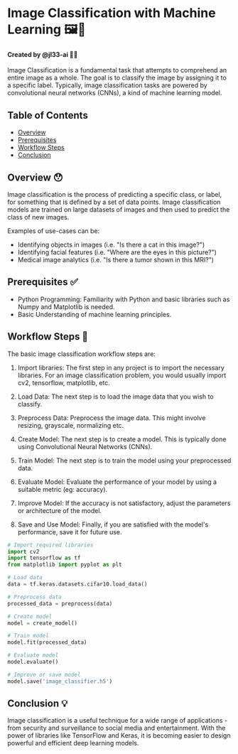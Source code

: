# Image Classification with Machine Learning 🖼️🤖
#### Created by @jl33-ai 👦🏻

Image Classification is a fundamental task that attempts to comprehend an entire image as a whole. The goal is to classify the image by assigning it to a specific label. Typically, image classification tasks are powered by convolutional neural networks (CNNs), a kind of machine learning model.

## Table of Contents 
- [Overview](#overview) 
- [Prerequisites](#prerequisites) 
- [Workflow Steps](#workflow-steps) 
- [Conclusion](#conclusion) 

## Overview 😯
Image classification is the process of predicting a specific class, or label, for something that is defined by a set of data points. Image classification models are trained on large datasets of images and then used to predict the class of new images.

Examples of use-cases can be:
- Identifying objects in images (i.e. "Is there a cat in this image?")
- Identifying facial features (i.e. "Where are the eyes in this picture?")
- Medical image analytics (i.e. "Is there a tumor shown in this MRI?")

## Prerequisites ✅
- Python Programming: Familiarity with Python and basic libraries such as Numpy and Matplotlib is needed.
- Basic Understanding of machine learning principles.

## Workflow Steps 🚀

The basic image classification workflow steps are:

1. Import libraries: The first step in any project is to import the necessary libraries. For an image classification problem, you would usually import cv2, tensorflow, matplotlib, etc.

2. Load Data: The next step is to load the image data that you wish to classify.

3. Preprocess Data: Preprocess the image data. This might involve resizing, grayscale, normalizing etc.

4. Create Model: The next step is to create a model. This is typically done using Convolutional Neural Networks (CNNs).

5. Train Model: The next step is to train the model using your preprocessed data.

6. Evaluate Model: Evaluate the performance of your model by using a suitable metric (eg: accuracy).

7. Improve Model: If the accuracy is not satisfactory, adjust the parameters or architecture of the model.

8. Save and Use Model: Finally, if you are satisfied with the model's performance, save it for future use.

```Python
# Import required libraries
import cv2
import tensorflow as tf
from matplotlib import pyplot as plt

# Load data
data = tf.keras.datasets.cifar10.load_data()

# Preprocess data
processed_data = preprocess(data)

# Create model
model = create_model()

# Train model
model.fit(processed_data)

# Evaluate model
model.evaluate()

# Improve or save model
model.save('image_classifier.h5')
```

## Conclusion 💡
Image classification is a useful technique for a wide range of applications - from security and surveillance to social media and entertainment. With the power of libraries like TensorFlow and Keras, it is becoming easier to design powerful and efficient deep learning models.